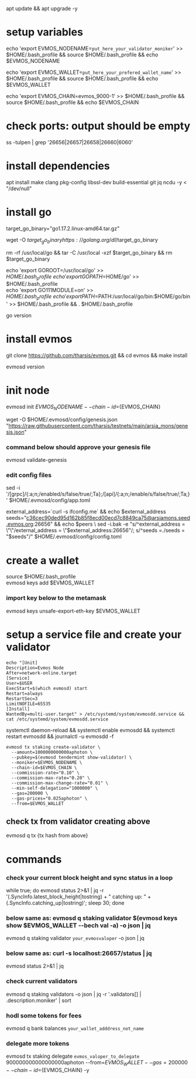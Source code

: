 apt update && apt upgrade -y

# setup variables
echo 'export EVMOS_NODENAME=`put_here_your_validator_moniker`' >> $HOME/.bash_profile && source $HOME/.bash_profile && echo $EVMOS_NODENAME

echo 'export EVMOS_WALLET=`put_here_your_prefered_wallet_name`' >> $HOME/.bash_profile && source $HOME/.bash_profile && echo $EVMOS_WALLET

echo 'export EVMOS_CHAIN=evmos_9000-1' >> $HOME/.bash_profile && source $HOME/.bash_profile && echo $EVMOS_CHAIN
###


# check ports: output should be empty
ss -tulpen | grep '26656\|26657\|26658\|26660\|6060'
###


# install dependencies
apt install make clang pkg-config libssl-dev build-essential git jq ncdu -y < "/dev/null"
###


# install go
target_go_binary="go1.17.2.linux-amd64.tar.gz"

wget -O $target_go_binary https://golang.org/dl/$target_go_binary

rm -rf /usr/local/go && tar -C /usr/local -xzf $target_go_binary && rm $target_go_binary

echo 'export GOROOT=/usr/local/go' >> $HOME/.bash_profile \
echo 'export GOPATH=$HOME/go' >> $HOME/.bash_profile \
echo 'export GO111MODULE=on' >> $HOME/.bash_profile \
echo 'export PATH=$PATH:/usr/local/go/bin:$HOME/go/bin' >> $HOME/.bash_profile && . $HOME/.bash_profile

go version
###


# install evmos
git clone https://github.com/tharsis/evmos.git && cd evmos && make install

evmosd version
###


# init node
evmosd init ${EVMOS_NODENAME} --chain-id=${EVMOS_CHAIN}

wget -O $HOME/.evmosd/config/genesis.json "https://raw.githubusercontent.com/tharsis/testnets/main/arsia_mons/genesis.json"

### command below should approve your genesis file
evmosd validate-genesis

### edit config files
sed -i '/\[grpc\]/{:a;n;/enabled/s/false/true/;Ta};/\[api\]/{:a;n;/enable/s/false/true/;Ta;}' $HOME/.evmosd/config/app.toml

external_address=\`curl -s ifconfig.me\` && echo $external_address \
seeds="c36cec90ded95d162b85f8ecd00ecd7c8849ca75@arsiamons.seed.evmos.org:26656" && echo $peers \
sed -i.bak -e "s/^external_address = \"\"/external_address = \"$external_address:26656\"/; s/^seeds *=.*/seeds = \"$seeds\"/" $HOME/.evmosd/config/config.toml
###


# create a wallet
source $HOME/.bash_profile \
evmosd keys add $EVMOS_WALLET
### import key below to the metamask
evmosd keys unsafe-export-eth-key $EVMOS_WALLET
###


# setup a service file and create your validator
```
echo "[Unit]
Description=Evmos Node
After=network-online.target
[Service]
User=$USER
ExecStart=$(which evmosd) start
Restart=always
RestartSec=3
LimitNOFILE=65535
[Install]
WantedBy=multi-user.target" > /etc/systemd/system/evmosdd.service && cat /etc/systemd/system/evmosdd.service
```

systemctl daemon-reload && systemctl enable evmosdd && systemctl restart evmosdd && journalctl -u evmosdd -f

```
evmosd tx staking create-validator \
  --amount=1000000000000aphoton \
  --pubkey=$(evmosd tendermint show-validator) \
  --moniker=$EVMOS_NODENAME \
  --chain-id=$EVMOS_CHAIN \
  --commission-rate="0.10" \
  --commission-max-rate="0.20" \
  --commission-max-change-rate="0.01" \
  --min-self-delegation="1000000" \
  --gas=200000 \
  --gas-prices="0.025aphoton" \
  --from=$EVMOS_WALLET
  ```

## check tx from validator creating above
evmosd q tx {tx hash from above}
###


# commands
### check your current block height and sync status in a loop
while true; do evmosd status 2>&1 | jq -r '(.SyncInfo.latest_block_height|tostring) + " catching up: " + (.SyncInfo.catching_up|tostring)'; sleep 30; done

### below same as: evmosd q staking validator $(evmosd keys show $EVMOS_WALLET --bech val -a) -o json | jq
evmosd q staking validator `your_evmosvaloper` -o json | jq

### below same as: curl -s localhost:26657/status | jq
evmosd status 2>&1 | jq

### check current validators
evmosd q staking validators -o json | jq -r '.validators[] | .description.moniker' | sort

### hodl some tokens for fees
evmosd q bank balances `your_wallet_adddress_not_name`

### delegate more tokens
evmosd tx staking delegate `evmos_valoper_to_delegate` 900000000000000000aphoton --from=${EVMOS_WALLET} --gas=200000 --chain-id=${EVMOS_CHAIN} -y
